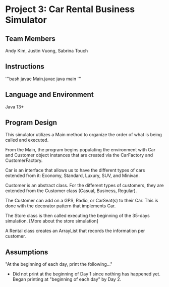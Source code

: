 # Project 3: Car Rental Business Simulator

## Team Members
Andy Kim, Justin Vuong, Sabrina Touch

## Instructions
'''bash
javac Main.javac
java main
'''

## Language and Environment
Java 13+

## Program Design
This simulator utilizes a Main method to organize the order of what is being called and executed.

From the Main, the program begins populating the environment with Car and Customer object instances that are created via the CarFactory and CustomerFactory.

Car is an interface that allows us to have the different types of cars extended from it: Economy, Standard, Luxury, SUV, and Minivan.

Customer is an abstract class. For the different types of customers, they are extended from the Customer class (Casual, Business, Regular).

The Customer can add on a GPS, Radio, or CarSeat(s) to their Car. This is done with the decorator pattern that implements Car.

The Store class is then called executing the beginning of the 35-days simulation.
[More about the store simulation]

A Rental class creates an ArrayList that records the information per customer.

## Assumptions
"At the beginning of each day, print the following..."
- Did not print at the beginning of Day 1 since nothing has happened yet. Began printing at "beginning of each day" by Day 2.
